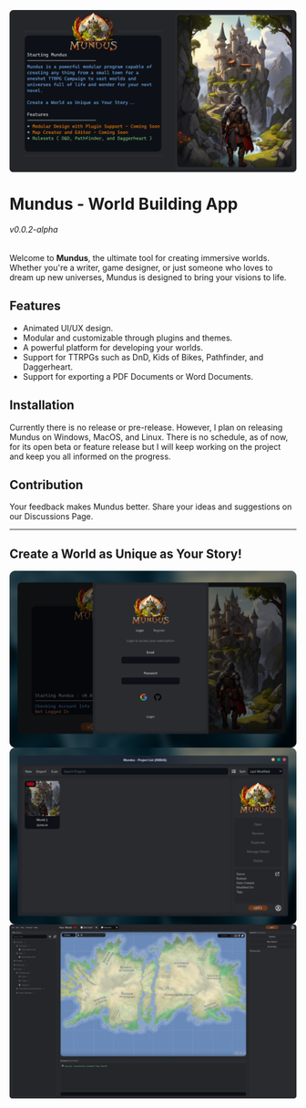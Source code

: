 <img align="center" src="https://github.com/NoahBRostant/Mundus/blob/master/Assets/Splash%20Screen/Github%20Banner.png?raw=true"></img>

# Mundus - World Building App
###### v0.0.2-alpha

Welcome to **Mundus**, the ultimate tool for creating immersive worlds. Whether you're a writer, game designer, or just someone who loves to dream up new universes, Mundus is designed to bring your visions to life.

## Features

- Animated UI/UX design.
- Modular and customizable through plugins and themes.
- A powerful platform for developing your worlds.
- Support for TTRPGs such as DnD, Kids of Bikes, Pathfinder, and Daggerheart.
- Support for exporting a PDF Documents or Word Documents.

## Installation

Currently there is no release or pre-release. However, I plan on releasing Mundus on Windows, MacOS, and Linux.
There is no schedule, as of now, for its open beta or feature release but I will keep working on the project and keep you all informed on the progress.

## Contribution

Your feedback makes Mundus better. Share your ideas and suggestions on our Discussions Page.

---

## Create a World as Unique as Your Story!

<img align="center" src="https://github.com/NoahBRostant/Mundus/blob/master/Assets/Splash%20Screen/Screenshot_1.png?raw=true"></img>
<img align="center" src="https://github.com/NoahBRostant/Mundus/blob/master/Assets/Splash%20Screen/Screenshot_2.png?raw=true"></img>
<img align="center" src="https://github.com/NoahBRostant/Mundus/blob/master/Assets/Splash%20Screen/Frame.png?raw=true"></img>
